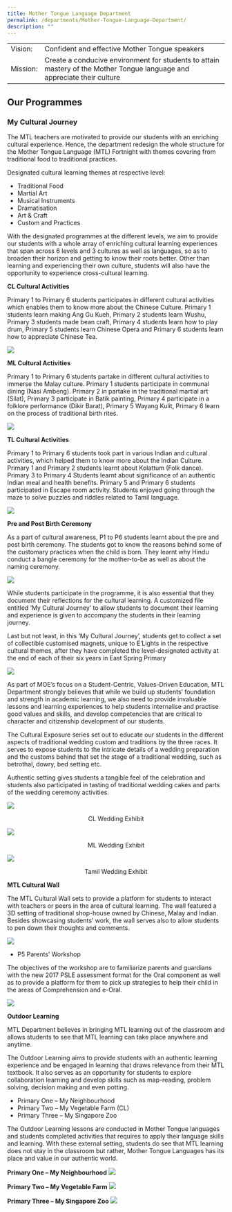 ```yaml
---
title: Mother Tongue Language Department
permalink: /departments/Mother-Tongue-Language-Department/
description: ""
---
```

| ||
| -------- | -------- | 
| Vision:  | Confident and effective Mother Tongue speakers     | 
|Mission:|Create a conducive environment for students to attain mastery of the Mother Tongue language and appreciate their culture



Our Programmes
--------------

### My Cultural Journey

The MTL teachers are motivated to provide our students with an enriching cultural experience. Hence, the department redesign the whole structure for the Mother Tongue Language (MTL) Fortnight with themes covering from traditional food to traditional practices.

  

Designated cultural learning themes at respective level:

*   Traditional Food
*   Martial Art
*   Musical Instruments
*   Dramatisation
*   Art & Craft
*   Custom and Practices

  

With the designated programmes at the different levels, we aim to provide our students with a whole array of enriching cultural learning experiences that span across 6 levels and 3 cultures as well as languages, so as to broaden their horizon and getting to know their roots better. Other than learning and experiencing their own culture, students will also have the opportunity to experience cross-cultural learning.

**CL Cultural Activities**

Primary 1 to Primary 6 students participates in different cultural activities which enables them to know more about the Chinese Culture. Primary 1 students learn making Ang Gu Kueh, Primary 2 students learn Wushu, Primary 3 students made bean craft, Primary 4 students learn how to play drum, Primary 5 students learn Chinese Opera and Primary 6 students learn how to appreciate Chinese Tea.

![](/images/mothertongue.png)

**ML Cultural Activities**

Primary 1 to Primary 6 students partake in different cultural activities to immerse the Malay culture. Primary 1 students participate in communal dining (Nasi Ambeng). Primary 2 in partake in the traditional martial art (Silat), Primary 3 participate in Batik painting, Primary 4 participate in a folklore performance (Dikir Barat), Primary 5 Wayang Kulit, Primary 6 learn on the process of traditional birth rites.

![](/images/mothertongue2.png)

**TL Cultural Activities**

Primary 1 to Primary 6 students took part in various Indian and cultural activities, which helped them to know more about the Indian Culture. Primary 1 and Primary 2 students learnt about Kolattum (Folk dance). Primary 3 to Primary 4 Students learnt about significance of an authentic Indian meal and health benefits. Primary 5 and Primary 6 students participated in Escape room activity. Students enjoyed going through the maze to solve puzzles and riddles related to Tamil language.

![](/images/mothertongue3.png)

**Pre and Post Birth Ceremony**

As a part of cultural awareness, P1 to P6 students learnt about the pre and post birth ceremony. The students got to know the reasons behind some of the customary practices when the child is born. They learnt why Hindu conduct a bangle ceremony for the mother-to-be as well as about the naming ceremony.

![](/images/mothertongue4.png)

While students participate in the programme, it is also essential that they document their reflections for the cultural learning. A customized file entitled ‘My Cultural Journey’ to allow students to document their learning and experience is given to accompany the students in their learning journey.

Last but not least, in this ‘My Cultural Journey’, students get to collect a set of collectible customised magnets, unique to E’Lights in the respective cultural themes, after they have completed the level-designated activity at the end of each of their six years in East Spring Primary

![](/images/mothertongue5.png)

As part of MOE’s focus on a Student-Centric, Values-Driven Education, MTL Department strongly believes that while we build up students’ foundation and strength in academic learning, we also need to provide invaluable lessons and learning experiences to help students internalise and practise good values and skills, and develop competencies that are critical to character and citizenship development of our students.

The Cultural Exposure series set out to educate our students in the different aspects of traditional wedding custom and traditions by the three races. It serves to expose students to the intricate details of a wedding preparation and the customs behind that set the stage of a traditional wedding, such as betrothal, dowry, bed setting etc.

Authentic setting gives students a tangible feel of the celebration and students also participated in tasting of traditional wedding cakes and parts of the wedding ceremony activities.

![](/images/chinesewedding.jpeg)

<center>CL Wedding Exhibit</center>

![](/images/malaywedding.jpeg)

<center>ML Wedding Exhibit</center>

![](/images/tamilwedding.png)

<center>Tamil Wedding Exhibit</center>

**MTL Cultural Wall**

The MTL Cultural Wall sets to provide a platform for students to interact with teachers or peers in the area of cultural learning. The wall featured a 3D setting of traditional shop-house owned by Chinese, Malay and Indian. Besides showcasing students’ work, the wall serves also to allow students to pen down their thoughts and comments.

![](/images/mothertongue6.png)

*   P5 Parents’ Workshop

The objectives of the workshop are to familiarize parents and guardians with the new 2017 PSLE assessment format for the Oral component as well as to provide a platform for them to pick up strategies to help their child in the areas of Comprehension and e-Oral.

![](/images/mothertongue7.png)

**Outdoor Learning**

MTL Department believes in bringing MTL learning out of the classroom and allows students to see that MTL learning can take place anywhere and anytime.

The Outdoor Learning aims to provide students with an authentic learning experience and be engaged in learning that draws relevance from their MTL textbook. It also serves as an opportunity for students to explore collaboration learning and develop skills such as map-reading, problem solving, decision making and even potting.

*   Primary One – My Neighbourhood
*   Primary Two – My Vegetable Farm (CL)
*   Primary Three – My Singapore Zoo

The Outdoor Learning lessons are conducted in Mother Tongue languages and students completed activities that requires to apply their language skills and learning. With these external setting, students do see that MTL learning does not stay in the classroom but rather, Mother Tongue Languages has its place and value in our authentic world.

**Primary One – My Neighbourhood**
![](/images/mothertongue8.png)

**Primary Two – My Vegetable Farm**
![](/images/mothertongue9.png)

**Primary Three – My Singapore Zoo**
![](/images/mothertongue10.png)